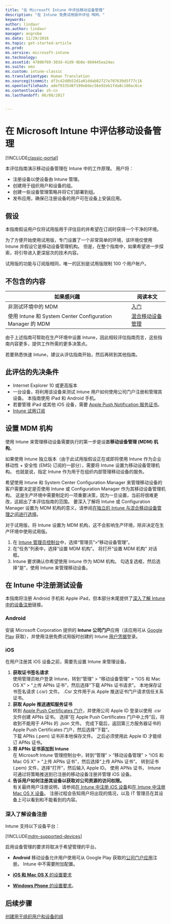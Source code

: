 ```yaml
---
title: "在 Microsoft Intune 中评估移动设备管理"
description: "在 Intune 免费试用版中评估 MDM。"
keywords: 
author: lindavr
ms.author: lindavr
manager: angrobe
ms.date: 11/29/2016
ms.topic: get-started-article
ms.prod: 
ms.service: microsoft-intune
ms.technology: 
ms.assetid: 47806f69-303d-41d9-9b0e-9b9445ea24ac
ms.suite: ems
ms.custom: intune-classic
ms.translationtype: Human Translation
ms.sourcegitcommit: df3c42d8b52d1a01ddab82727e707639d5f77c16
ms.openlocfilehash: adef9335d8f199e8dec56e92eb1fda8c180ac6ce
ms.contentlocale: zh-cn
ms.lasthandoff: 06/08/2017


---
```


# <a name="evaluate-mobile-device-management-in-microsoft-intune"></a>在 Microsoft Intune 中评估移动设备管理

[!INCLUDE[classic-portal](../includes/classic-portal.md)]

本评估指南演示移动设备管理在 Intune 中的工作原理。 用户将：
- 注册设备以使设备由 Intune 管理。
- 创建用于组织用户和设备的组。
- 创建一些设备管理策略并将它们部署到组。
- 发布应用，确保已注册设备的用户可在设备上安装应用。
<!--- - Monitor the device? View a report of compliant devices?--->
<!--- - Remove the device from management--->

## <a name="assumptions"></a>假设
本指南假设用户仅将试用版用于评估目的并希望在订阅时获得一个干净的环境。

为了方便开始使用试用版，专门设置了一个非常简单的环境，该环境仅使用 Intune 并假设它是移动设备管理机构。 但是，在整个指南中，如果希望进一步探索，将引导进入更深层次的技术内容。

试用版的功能与订阅版相同，唯一的区别是试用版限制 100 个用户帐户。

## <a name="whats-not-covered"></a>不包含的内容
|如果感兴趣 |阅读本文 |
|------------------------|----------|
|非测试环境中的 MDM | [入门](/intune/setup-steps) |
|使用 Intune 和 System Center Configuration Manager 的 MDM | [混合移动设备管理](https://docs.microsoft.com/sccm/mdm/understand/hybrid-mobile-device-management) |

由于上述指南可帮助在生产环境中设置 Intune，因此相较评估指南而言，这些指南内容更多，提供工作所需的更多决策点。

若要熟悉快速 Intune，建议从评估指南开始，然后再转到其他指南。

## <a name="prerequisites-for-this-evaluation"></a>此评估的先决条件
- Internet Explorer 10 或更高版本
- 一台设备，将利用该设备来测试 Intune 用户如何使用公司门户注册和管理其设备。 本指南使用 iPad 和 Android 手机。
- 若要管理 iPad 或其他 iOS 设备，需要 [Apple Push Notification 服务证书](/intune-classic/deploy-use/set-up-ios-and-mac-management-with-microsoft-intune)。
- [Intune 试用订阅](sign-up-for-30-day-trial-microsoft-intune.md)

## <a name="set-your-mdm-authority"></a>设置 MDM 机构
使用 Intune 来管理移动设备需要执行的第一步是设置**移动设备管理 (MDM) 机构**。

如果使用 Intune 独立版本（由于此试用版假设正在或即将使用 Intune 作为企业移动性 + 安全性 (EMS) 订阅的一部分），需要将 Intune 设置为移动设备管理机构。 也就是说，指定 Intune 作为用于在组织内部管理移动设备的服务。

希望使用 Intune 和 System Center Configuration Manager 来管理移动设备的客户需要决定是否使用 Intune 或 Configuration Manager 作为其移动设备管理机构。 这是生产环境中需要制定的一项重要决策，因为一旦设置，当前将很难更改，这超出了本评估指南的范围。 要深入了解将 Intune 或 Configuration Manager 设置为 MDM 机构的意义，请参阅[在独立的 Intune 与混合移动设备管理之间进行选择](https://docs.microsoft.com/sccm/mdm/understand/choose-between-standalone-intune-and-hybrid-mobile-device-management)。

对于试用版，将 Intune 设置为 MDM 机构，这不会影响生产环境，除非决定在生产环境中使用试用版。

1. 在 [Intune 管理员控制台](https://manage.microsoft.com/)中，选择“管理员”&gt;“移动设备管理”。
2. 在“任务”列表中，选择“设置 MDM 机构”。 将打开“设置 MDM 机构”  对话框。
3. Intune 要求确认你希望使用 Intune 作为 MDM 机构。 勾选复选框，然后选择“是”，使用 Intune 来管理移动设备。

## <a name="enroll-your-test-devices-into-intune"></a>在 Intune 中注册测试设备

本指南将注册 Android 手机和 Apple iPad，但本部分末尾提供了[深入了解 Intune 中的设备注册](#Learn-more-about-device-enrollment)链接。
### <a name="android"></a>Android
安装 Microsoft Corporation 提供的 **Intune 公司门户**应用（该应用可从 [Google Play](http://go.microsoft.com/fwlink/p/?LinkId=386612) 获取），并使用注册免费试用版时创建的 Intune [用户凭据](sign-up-for-30-day-trial-microsoft-intune.md#add-users)登录。

### <a name="ios"></a>iOS
在用户注册其 iOS 设备之前，需要先设置 Intune 来管理设备。

1. **获取证书签名请求**<br/>
使用管理员帐户登录 Intune，转到“管理” > “移动设备管理” > “iOS 和 Mac OS X” > “上传 APNs 证书”，然后选择“下载 APNs 证书请求”。 本地保存证书签名请求 (.csr) 文件。 .Csr 文件用于从 Apple 推送证书门户请求信任关系证书。
2.  **获取 Apple 推送通知服务证书**<BR/>
转到 [Apple Push Certificates 门户](https://idmsa.apple.com/IDMSWebAuth/login?appIdKey=3fbfc9ad8dfedeb78be1d37f6458e72adc3160d1ad5b323a9e5c5eb2f8e7e3e2&rv=2)，并使用公司 Apple ID 登录以使用 .csr 文件创建 APNs 证书。 选择“在 Apple Push Certificates 门户中上传”后，将收到不能用于 APNs 的 .json 文件。 完成下载后，返回第三方服务器证书的 Apple Push Certificates 门户，然后选择“下载”。<br/>
下载 APNs (.pem) 证书并本地保存文件。 之后必须使用此 Apple ID 才能续订 APNs 证书。
3.  **将 APNs 证书添加到 Intune**<BR/>
在 Microsoft Intune 管理控制台中，转到“管理” > “移动设备管理” > “iOS 和 Mac OS X” > “上传 APNs 证书”，然后选择“上传 APNs 证书”。 转到证书 (.pem) 文件，选择“打开”，然后输入 Apple ID。 使用 APNs 证书， Intune 可通过将策略推送到已注册的移动设备注册并管理 iOS 设备。
4.  **告诉用户如何注册其设备以获取对公司资源的访问权限。**<br/>
有关最终用户注册说明，请参阅[在 Intune 中注册 iOS 设备](https://docs.microsoft.com/intune-user-help/enroll-your-device-in-intune-ios)和[在 Intune 中注册 Mac OS X 设备](https://docs.microsoft.com/intune-user-help/enroll-your-device-in-intune-macos)。 注册过程会告知用户将出现的情况，以及 IT 管理员在其设备上可以看到和不能看到的内容。


### <a name="learn-more-about-device-enrollment"></a>深入了解设备注册

Intune 支持以下设备平台：

[!INCLUDE[mdm-supported-devices](../includes/mdm-supported-devices.md)]

启用设备管理的要求将取决于希望管理的平台。
- **Android** 移动设备允许用户使用可从 Google Play 获取的[公司门户应用](/intune-classic/deploy-use/set-up-android-management-with-microsoft-intune)注册。 Intune 中不需要附加配置。
- [**iOS 和 Mac OS X** 的设置要求](/intune-classic/deploy-use/set-up-ios-and-mac-management-with-microsoft-intune)

- [**Windows Phone** 的设置要求](/intune-classic/deploy-use/set-up-windows-phone-8.0-management-with-microsoft-intune)。






## <a name="next-steps"></a>后续步骤
[创建用于组织用户和设备的组](get-started-with-a-30-day-trial-of-microsoft-intune-step-3.md)

